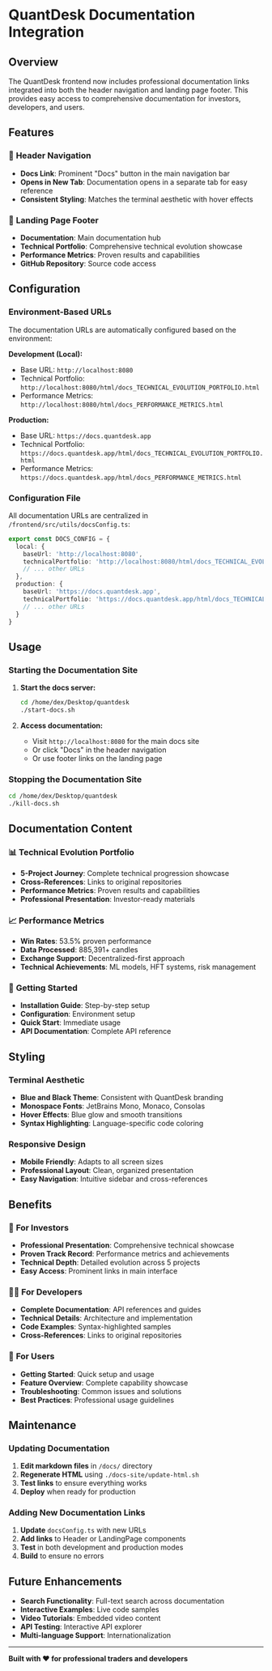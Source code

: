 # QuantDesk Documentation Integration

## Overview

The QuantDesk frontend now includes professional documentation links integrated into both the header navigation and landing page footer. This provides easy access to comprehensive documentation for investors, developers, and users.

## Features

### 🔗 **Header Navigation**
- **Docs Link**: Prominent "Docs" button in the main navigation bar
- **Opens in New Tab**: Documentation opens in a separate tab for easy reference
- **Consistent Styling**: Matches the terminal aesthetic with hover effects

### 📄 **Landing Page Footer**
- **Documentation**: Main documentation hub
- **Technical Portfolio**: Comprehensive technical evolution showcase
- **Performance Metrics**: Proven results and capabilities
- **GitHub Repository**: Source code access

## Configuration

### Environment-Based URLs

The documentation URLs are automatically configured based on the environment:

**Development (Local):**
- Base URL: `http://localhost:8080`
- Technical Portfolio: `http://localhost:8080/html/docs_TECHNICAL_EVOLUTION_PORTFOLIO.html`
- Performance Metrics: `http://localhost:8080/html/docs_PERFORMANCE_METRICS.html`

**Production:**
- Base URL: `https://docs.quantdesk.app`
- Technical Portfolio: `https://docs.quantdesk.app/html/docs_TECHNICAL_EVOLUTION_PORTFOLIO.html`
- Performance Metrics: `https://docs.quantdesk.app/html/docs_PERFORMANCE_METRICS.html`

### Configuration File

All documentation URLs are centralized in `/frontend/src/utils/docsConfig.ts`:

```typescript
export const DOCS_CONFIG = {
  local: {
    baseUrl: 'http://localhost:8080',
    technicalPortfolio: 'http://localhost:8080/html/docs_TECHNICAL_EVOLUTION_PORTFOLIO.html',
    // ... other URLs
  },
  production: {
    baseUrl: 'https://docs.quantdesk.app',
    technicalPortfolio: 'https://docs.quantdesk.app/html/docs_TECHNICAL_EVOLUTION_PORTFOLIO.html',
    // ... other URLs
  }
}
```

## Usage

### Starting the Documentation Site

1. **Start the docs server:**
   ```bash
   cd /home/dex/Desktop/quantdesk
   ./start-docs.sh
   ```

2. **Access documentation:**
   - Visit `http://localhost:8080` for the main docs site
   - Or click "Docs" in the header navigation
   - Or use footer links on the landing page

### Stopping the Documentation Site

```bash
cd /home/dex/Desktop/quantdesk
./kill-docs.sh
```

## Documentation Content

### 📊 **Technical Evolution Portfolio**
- **5-Project Journey**: Complete technical progression showcase
- **Cross-References**: Links to original repositories
- **Performance Metrics**: Proven results and capabilities
- **Professional Presentation**: Investor-ready materials

### 📈 **Performance Metrics**
- **Win Rates**: 53.5% proven performance
- **Data Processed**: 885,391+ candles
- **Exchange Support**: Decentralized-first approach
- **Technical Achievements**: ML models, HFT systems, risk management

### 🚀 **Getting Started**
- **Installation Guide**: Step-by-step setup
- **Configuration**: Environment setup
- **Quick Start**: Immediate usage
- **API Documentation**: Complete API reference

## Styling

### Terminal Aesthetic
- **Blue and Black Theme**: Consistent with QuantDesk branding
- **Monospace Fonts**: JetBrains Mono, Monaco, Consolas
- **Hover Effects**: Blue glow and smooth transitions
- **Syntax Highlighting**: Language-specific code coloring

### Responsive Design
- **Mobile Friendly**: Adapts to all screen sizes
- **Professional Layout**: Clean, organized presentation
- **Easy Navigation**: Intuitive sidebar and cross-references

## Benefits

### 👥 **For Investors**
- **Professional Presentation**: Comprehensive technical showcase
- **Proven Track Record**: Performance metrics and achievements
- **Technical Depth**: Detailed evolution across 5 projects
- **Easy Access**: Prominent links in main interface

### 👨‍💻 **For Developers**
- **Complete Documentation**: API references and guides
- **Technical Details**: Architecture and implementation
- **Code Examples**: Syntax-highlighted samples
- **Cross-References**: Links to original repositories

### 🎯 **For Users**
- **Getting Started**: Quick setup and usage
- **Feature Overview**: Complete capability showcase
- **Troubleshooting**: Common issues and solutions
- **Best Practices**: Professional usage guidelines

## Maintenance

### Updating Documentation
1. **Edit markdown files** in `/docs/` directory
2. **Regenerate HTML** using `./docs-site/update-html.sh`
3. **Test links** to ensure everything works
4. **Deploy** when ready for production

### Adding New Documentation Links
1. **Update** `docsConfig.ts` with new URLs
2. **Add links** to Header or LandingPage components
3. **Test** in both development and production modes
4. **Build** to ensure no errors

## Future Enhancements

- **Search Functionality**: Full-text search across documentation
- **Interactive Examples**: Live code samples
- **Video Tutorials**: Embedded video content
- **API Testing**: Interactive API explorer
- **Multi-language Support**: Internationalization

---

**Built with ❤️ for professional traders and developers**
